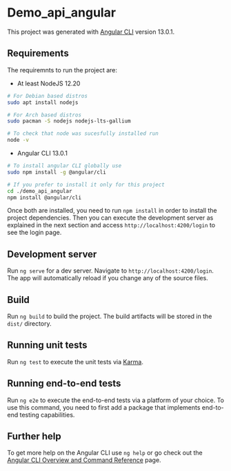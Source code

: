 # Demo_api_angular

This project was generated with [Angular CLI](https://github.com/angular/angular-cli) version 13.0.1.

## Requirements

The requiremnts to run the project are:

- At least NodeJS 12.20 

```bash
# For Debian based distros
sudo apt install nodejs

# For Arch based distros
sudo pacman -S nodejs nodejs-lts-gallium 

# To check that node was sucesfully installed run
node -v
```

- Angular CLI 13.0.1

```bash
# To install angular CLI globally use
sudo npm install -g @angular/cli

# If you prefer to install it only for this project
cd ./demo_api_angular
npm install @angular/cli
```

Once both are installed, you need to run `npm install` in order to install the project dependencies. Then you can execute the development server as explained in the next section and access `http://localhost:4200/login` to see the login page.

## Development server

Run `ng serve` for a dev server. Navigate to `http://localhost:4200/login`. The app will automatically reload if you change any of the source files.

## Build

Run `ng build` to build the project. The build artifacts will be stored in the `dist/` directory.

## Running unit tests

Run `ng test` to execute the unit tests via [Karma](https://karma-runner.github.io).

## Running end-to-end tests

Run `ng e2e` to execute the end-to-end tests via a platform of your choice. To use this command, you need to first add a package that implements end-to-end testing capabilities.

## Further help

To get more help on the Angular CLI use `ng help` or go check out the [Angular CLI Overview and Command Reference](https://angular.io/cli) page.
